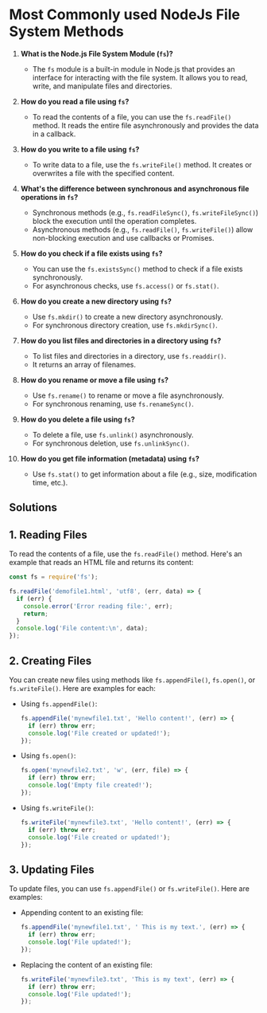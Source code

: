 # Most Commonly used NodeJs File System Methods

1. **What is the Node.js File System Module (`fs`)?**
   - The `fs` module is a built-in module in Node.js that provides an interface for interacting with the file system. It allows you to read, write, and manipulate files and directories.

2. **How do you read a file using `fs`?**
   - To read the contents of a file, you can use the `fs.readFile()` method. It reads the entire file asynchronously and provides the data in a callback.

3. **How do you write to a file using `fs`?**
   - To write data to a file, use the `fs.writeFile()` method. It creates or overwrites a file with the specified content.

4. **What's the difference between synchronous and asynchronous file operations in `fs`?**
   - Synchronous methods (e.g., `fs.readFileSync()`, `fs.writeFileSync()`) block the execution until the operation completes.
   - Asynchronous methods (e.g., `fs.readFile()`, `fs.writeFile()`) allow non-blocking execution and use callbacks or Promises.

5. **How do you check if a file exists using `fs`?**
   - You can use the `fs.existsSync()` method to check if a file exists synchronously.
   - For asynchronous checks, use `fs.access()` or `fs.stat()`.

6. **How do you create a new directory using `fs`?**
   - Use `fs.mkdir()` to create a new directory asynchronously.
   - For synchronous directory creation, use `fs.mkdirSync()`.

7. **How do you list files and directories in a directory using `fs`?**
   - To list files and directories in a directory, use `fs.readdir()`.
   - It returns an array of filenames.

8. **How do you rename or move a file using `fs`?**
   - Use `fs.rename()` to rename or move a file asynchronously.
   - For synchronous renaming, use `fs.renameSync()`.

9. **How do you delete a file using `fs`?**
   - To delete a file, use `fs.unlink()` asynchronously.
   - For synchronous deletion, use `fs.unlinkSync()`.

10. **How do you get file information (metadata) using `fs`?**
    - Use `fs.stat()` to get information about a file (e.g., size, modification time, etc.).

## Solutions

## 1. Reading Files

To read the contents of a file, use the `fs.readFile()` method. Here's an example that reads an HTML file and returns its content:

```javascript
const fs = require('fs');

fs.readFile('demofile1.html', 'utf8', (err, data) => {
  if (err) {
    console.error('Error reading file:', err);
    return;
  }
  console.log('File content:\n', data);
});
```

## 2. Creating Files

You can create new files using methods like `fs.appendFile()`, `fs.open()`, or `fs.writeFile()`. Here are examples for each:

- Using `fs.appendFile()`:
  ```javascript
  fs.appendFile('mynewfile1.txt', 'Hello content!', (err) => {
    if (err) throw err;
    console.log('File created or updated!');
  });
  ```

- Using `fs.open()`:
  ```javascript
  fs.open('mynewfile2.txt', 'w', (err, file) => {
    if (err) throw err;
    console.log('Empty file created!');
  });
  ```

- Using `fs.writeFile()`:
  ```javascript
  fs.writeFile('mynewfile3.txt', 'Hello content!', (err) => {
    if (err) throw err;
    console.log('File created or updated!');
  });
  ```

## 3. Updating Files

To update files, you can use `fs.appendFile()` or `fs.writeFile()`. Here are examples:

- Appending content to an existing file:
  ```javascript
  fs.appendFile('mynewfile1.txt', ' This is my text.', (err) => {
    if (err) throw err;
    console.log('File updated!');
  });
  ```

- Replacing the content of an existing file:
  ```javascript
  fs.writeFile('mynewfile3.txt', 'This is my text', (err) => {
    if (err) throw err;
    console.log('File updated!');
  });
  ```